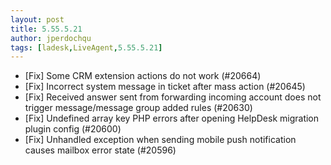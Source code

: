 ```yaml
---
layout: post
title: 5.55.5.21
author: jperdochqu
tags: [ladesk,LiveAgent,5.55.5.21]
---
```

- [Fix] Some CRM extension actions do not work (#20664)
- [Fix] Incorrect system message in ticket after mass action (#20645)
- [Fix] Received answer sent from forwarding incoming account does not trigger message/message group added rules (#20630)
- [Fix] Undefined array key PHP errors after opening HelpDesk migration plugin config (#20600)
- [Fix] Unhandled exception when sending mobile push notification causes mailbox error state (#20596)
